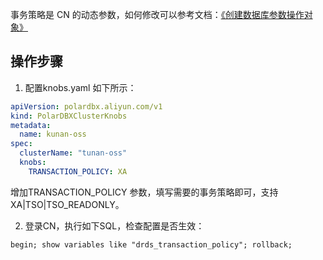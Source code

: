 事务策略是 CN 的动态参数，如何修改可以参考文档：[《创建数据库参数操作对象》](../ops/configuration/1-cn-variable-load-at-runtime-create-db.md)

## 操作步骤

1. 配置knobs.yaml 如下所示：

```yaml
apiVersion: polardbx.aliyun.com/v1
kind: PolarDBXClusterKnobs
metadata:
  name: kunan-oss
spec:
  clusterName: "tunan-oss"
  knobs:
    TRANSACTION_POLICY: XA
```

增加TRANSACTION_POLICY 参数，填写需要的事务策略即可，支持 XA|TSO|TSO_READONLY。

2. 登录CN，执行如下SQL，检查配置是否生效：

```mysql
begin; show variables like "drds_transaction_policy"; rollback;
```
